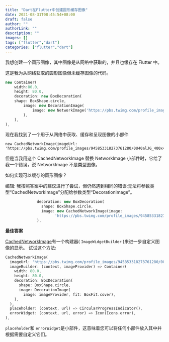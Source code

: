 ```yaml
---
title: "Dart在Flutter中创建圆形缓存图像"
date: 2021-08-31T08:45:54+08:00
draft: false
author: ""
authorLink: ""
description: ""
images: []
tags: ["flutter","dart"]
categories: ["flutter","dart"]
---
```


我想创建一个圆形图像，其中图像是从网络中获取的，并且也缓存在 Flutter 中。

这是我为从网络获取的圆形图像但未缓存图像的代码。

```dart
new Container(
    width:80.0,
    height: 80.0,
    decoration: new BoxDecoration(
    shape: BoxShape.circle,
        image: new DecorationImage(
            image: new NetworkImage('https://pbs.twimg.com/profile_images/945853318273761280/0U40alJG_400x400.jpg'),
        ),
    ),
),
```


现在我找到了一个用于从网络中获取、缓存和呈现图像的小部件

```
new CachedNetworkImage(imageUrl: 'https://pbs.twimg.com/profile_images/945853318273761280/0U40alJG_400x400.jpg')
```


但是当我用这个 CachedNetworkImage 替换 NetworkImage 小部件时，它给了我一个错误，说 NetworkImage 不是类型图像。

如何实现可以缓存的圆形图像？

编辑:
我按照答案中的建议进行了尝试，但仍然遇到相同的错误:无法将参数类型“CachedNetworkImage”分配给参数类型“DecorationImage”。

```dart
              decoration: new BoxDecoration(
                shape: BoxShape.circle,
                image: new CachedNetworkImage(image: 
                      'https://pbs.twimg.com/profile_images/945853318273761280/0U40alJG_400x400.jpg'),
              ),
```



**最佳答案**

[CachedNetworkImage](https://github.com/renefloor/flutter_cached_network_image/blob/master/lib/src/cached_image_widget.dart)有一个构建器( `ImageWidgetBuilder` )来进一步自定义图像的显示。
试试这个方法:

```dart
CachedNetworkImage(
  imageUrl: 'https://pbs.twimg.com/profile_images/945853318273761280/0U40alJG_400x400.jpg',
  imageBuilder: (context, imageProvider) => Container(
    width: 80.0,
    height: 80.0,
    decoration: BoxDecoration(
      shape: BoxShape.circle,
      image: DecorationImage(
        image: imageProvider, fit: BoxFit.cover),
    ),
  ),
  placeholder: (context, url) => CircularProgressIndicator(),
  errorWidget: (context, url, error) => Icon(Icons.error),
),
```

`placeholder`和 `errorWidget`是小部件，这意味着您可以将任何小部件放入其中并根据需要自定义它们。
